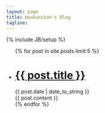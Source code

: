 ```yaml
---
layout: page
title: Houkanshan's Blog
tagline: 
---
```

{% include JB/setup %}

<ul class="posts">
  {% for post in site.posts limit:5 %}
    <li><h1 class="title"><a href="{{ BASE_PATH }}{{ post.url }}">{{ post.title }}</a></h1>
    <span>{{ post.date | date_to_string }}</span>
    <div>{{ post.content }}</div></li>
  {% endfor %}
</ul>
